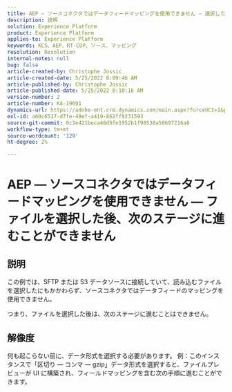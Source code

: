```yaml
---
title: AEP — ソースコネクタではデータフィードマッピングを使用できません — 選択した後、次のステージに進むことができません [!UICONTROL ファイル]
description: 説明
solution: Experience Platform
product: Experience Platform
applies-to: Experience Platform
keywords: KCS、AEP、RT-CDP、ソース、マッピング
resolution: Resolution
internal-notes: null
bug: false
article-created-by: Christophe Jossic
article-created-date: 5/25/2022 8:09:46 AM
article-published-by: Christophe Jossic
article-published-date: 5/25/2022 8:10:16 AM
version-number: 2
article-number: KA-19691
dynamics-url: https://adobe-ent.crm.dynamics.com/main.aspx?forceUCI=1&pagetype=entityrecord&etn=knowledgearticle&id=94939e04-02dc-ec11-a7b6-0022480b01c6
exl-id: a60c6517-d7fe-49ef-a419-862ff9231593
source-git-commit: 0c3e421beca46d9fe1952b1f98538a50697216a0
workflow-type: tm+mt
source-wordcount: '129'
ht-degree: 2%

---
```


# AEP — ソースコネクタではデータフィードマッピングを使用できません — ファイルを選択した後、次のステージに進むことができません

## 説明


この例では、SFTP または S3 データソースに接続していて、読み込むファイルを選択したにもかかわらず、ソースコネクタではデータフィードのマッピングを使用できません。

つまり、ファイルを選択した後は、次のステージに進むことはできません。




## 解像度


何も起こらない前に、データ形式を選択する必要があります。
例：このインスタンスで「区切り — コンマ — gzip」データ形式を選択すると、ファイルプレビューが UI に構築され、フィールドマッピングを含む次の手順に進むことができます。
